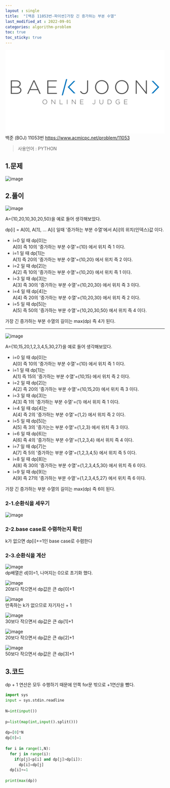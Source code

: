 ```yaml
---
layout : single
title:  "[백준 11053번-파이썬]가장 긴 증가하는 부분 수열"
last_modified_at : 2022-09-01
categories: algorithm-problem
toc: true
toc_sticky: true
---
```

<center><img src="/img/boj/boj-logo.png"></center>
백준 (BOJ) 11053번  
<a href="https://www.acmicpc.net/problem/11053">https://www.acmicpc.net/problem/11053</a>

> 사용언어 : PYTHON

## 1.문제  
![image](https://user-images.githubusercontent.com/80660585/187852022-3ab0412c-1011-4b98-9034-ebaf0216b9a3.png)

## 2.풀이  
![image](https://user-images.githubusercontent.com/80660585/187856522-62e48d26-cc1b-455b-8349-16b46b902bf0.png)  

A={10,20,10,30,20,50}을 예로 들어 생각해보았다.  

dp[i] =  A[0], A[1], ... A[i] 일때 '증가하는 부분 수열'에서 A[i]의 위치(인덱스)값 이다.    

- i=0 일 때 dp[0]는  
A[0] 즉 10의 '증가하는 부분 수열'={10} 에서 위치 즉 1 이다.  
- i=1 일 때 dp[1]는  
A[1] 즉 20의 '증가하는 부분 수열'={10,20} 에서 위치 즉 2 이다.  
- i=2 일 때 dp[2]는  
A[2] 즉 10의 '증가하는 부분 수열'={10,20} 에서 위치 즉 1 이다.  
- i=3 일 때 dp[3]는  
A[3] 즉 30의 '증가하는 부분 수열'={10,20,30} 에서 위치 즉 3 이다.   
- i=4 일 때 dp[4]는  
A[4] 즉 20의 '증가하는 부분 수열'={10,20,30} 에서 위치 즉 2 이다.  
- i=5 일 때 dp[5]는  
A[5] 즉 50의 '증가하는 부분 수열'={10,20,30,50} 에서 위치 즉 4 이다.  

가장 긴 증가하는 부분 수열의 길이는 max(dp) 즉 4가 된다.  

----
![image](https://user-images.githubusercontent.com/80660585/187859359-e73b1a07-a564-4a97-b6fd-eb060a9a83b9.png)

A={10,15,20,1,2,3,4,5,30,27}을 예로 들어 생각해보았다.  

- i=0 일 때 dp[0]는   
A[0] 즉 10의 '증가하는 부분 수열'={10} 에서 위치 즉 1 이다.  
- i=1 일 때 dp[1]는  
A[1] 즉 15의 '증가하는 부분 수열'={10,15} 에서 위치 즉 2 이다.  
- i=2 일 때 dp[2]는  
A[2] 즉 20의 '증가하는 부분 수열'={10,15,20} 에서 위치 즉 3 이다.  
- i=3 일 때 dp[3]는  
A[3] 즉 1의 '증가하는 부분 수열'={1} 에서 위치 즉 1 이다.   
- i=4 일 때 dp[4]는  
A[4] 즉 2의 '증가하는 부분 수열'={1,2} 에서 위치 즉 2 이다.  
- i=5 일 때 dp[5]는  
A[5] 즉 3의 '증가는는 부분 수열'={1,2,3} 에서 위치 즉 3 이다.  
- i=6 일 때 dp[6]는   
A[6] 즉 4의 '증가하는 부분 수열'={1,2,3,4} 에서 위치 즉 4 이다.  
- i=7 일 때 dp[7]는  
A[7] 즉 5의 '증가하는 부분 수열'={1,2,3,4,5} 에서 위치 즉 5 이다.  
- i=8 일 때 dp[8]는  
A[8] 즉 30의 '증가하는 부분 수열'={1,2,3,4,5,30} 에서 위치 즉 6 이다.  
- i=9 일 때 dp[9]는  
A[9] 즉 27의 '증가하는 부분 수열'={1,2,3,4,5,27} 에서 위치 즉 6 이다.   


가장 긴 증가하는 부분 수열의 길이는 max(dp) 즉 6이 된다.  

### 2-1.순환식을 세우기  
![image](https://user-images.githubusercontent.com/80660585/187862418-c31711dd-36de-478c-88ed-f466aba87b46.png)

### 2-2.base case로 수렴하는지 확인
k가 없으면 dp[i]+=1인 base case로 수렴한다

### 2-3.순환식을 계산
![image](https://user-images.githubusercontent.com/80660585/187864488-7d829e8e-e7a4-4325-9698-f3539908d7f4.png)  
dp배열은 d[0]=1, 나머지는 0으로 초기화 했다.   

![image](https://user-images.githubusercontent.com/80660585/187864624-a9a0b878-7c72-44be-ba05-7733ac57cef8.png)   
20보다 작으면서 dp값은 큰 dp[0]+1  

![image](https://user-images.githubusercontent.com/80660585/187864748-918ca500-1f85-4750-af3e-d36fced5fe82.png)  
만족하는 k가 없으므로 자기자신 + 1  

![image](https://user-images.githubusercontent.com/80660585/187864831-1744ca8d-41ba-49d1-b5df-77181968a0f5.png)  
30보다 작으면서 dp값은 큰 dp[1]+1  

![image](https://user-images.githubusercontent.com/80660585/187864883-95b1ca2f-0bc2-4a0a-8149-da8feef665f0.png)  
20보다 작으면서 dp값은 큰 dp[2]+1  

![image](https://user-images.githubusercontent.com/80660585/187864935-36f006c9-0e67-4c6b-b02c-a0b75f2bfc34.png)  
50보다 작으면서 dp값은 큰 dp[3]+1  


## 3.코드
dp + 1 연산은 모두 수행하기 때문에 안쪽 for문 밖으로 +1연산을 뺐다.  
```python
import sys
input = sys.stdin.readline

N=int(input())

p=list(map(int,input().split()))

dp=[0]*N
dp[0]=1

for i in range(1,N):
  for j in range(i):
    if(p[j]<p[i] and dp[j]>dp[i]):
      dp[i]=dp[j]
  dp[i]+=1

print(max(dp))
```



